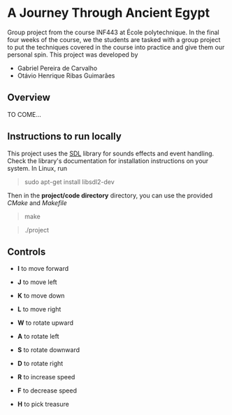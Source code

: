 # A Journey Through Ancient Egypt

Group project from the course INF443 at École polytechnique. In the final four weeks of the course, we the students are tasked with a group project to put the techniques covered in the course into practice and give them our personal spin. This project was developed by 

- Gabriel Pereira de Carvalho
- Otávio Henrique Ribas Guimarães

## Overview

TO COME...

## Instructions to run locally

This project uses the [SDL](https://wiki.libsdl.org/SDL2/Installation) library for sounds effects and event handling. Check the library's documentation for installation instructions on your system. In Linux, run

> sudo apt-get install libsdl2-dev

Then in the **project/code directory** directory, you can use the provided *CMake* and *Makefile*

> make

>./project

## Controls

- **I** to move forward
- **J** to move left
- **K** to move down
- **L** to move right

- **W** to rotate upward
- **A** to rotate left
- **S** to rotate downward
- **D** to rotate right

- **R** to increase speed
- **F** to decrease speed

- **H** to pick treasure